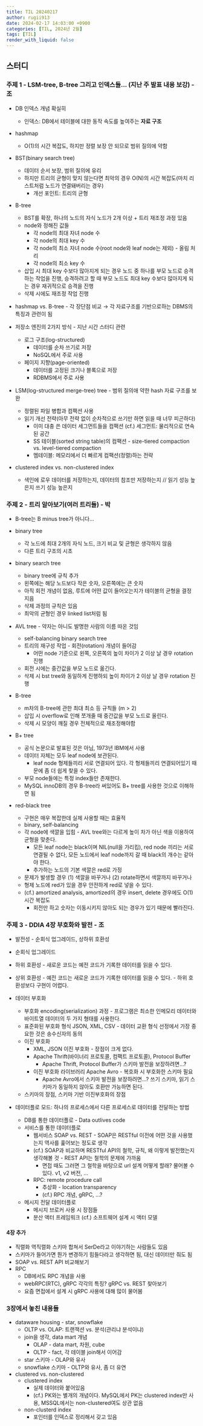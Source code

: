 ```yaml
---
title: TIL 20240217
author: rugii913
date: 2024-02-17 14:03:00 +0900
categories: [TIL, 2024년 2월]
tags: [TIL]
render_with_liquid: false
---
```


## 스터디
### 주제 1 - LSM-tree, B-tree 그리고 인덱스들... (지난 주 발표 내용 보강) - 조
- DB 인덱스 개념 확실히
  - 인덱스: DB에서 테이블에 대한 동작 속도를 높여주는 **자료 구조**

- hashmap
  - O(1)의 시간 복잡도, 하지만 정렬 보장 안 되므로 범위 질의에 약함

- BST(binary search tree)
  - 데이터 순서 보장, 범위 질의에 유리
  - 하지만 트리의 균형이 맞지 않는다면 최악의 경우 O(N)의 시간 복잡도(마치 리스트처럼 노드가 연결돼버리는 경우)
    - 개선 포인트: 트리의 균형

- B-tree
  - BST를 확장, 하나의 노드의 자식 노드가 2개 이상 + 트리 재조정 과정 있음
  - node와 정해진 값들
    - 각 node의 최대 자녀 node 수
    - 각 node의 최대 key 수
    - 각 node의 최소 자녀 node 수(root node와 leaf node는 제외) - 올림 처리
    - 각 node의 최소 key 수
  - 삽입 시 최대 key 수보다 많아지게 되는 경우 노드 중 하나를 부모 노드로 승격하는 작업을 진행, 승격하려고 할 때 부모 노드도 최대 key 수보다 많아지게 되는 경우 재귀적으로 승격을 진행
  - 삭제 시에도 재조정 작업 진행

- hashmap vs. B-tree - 각 장단점 비교 → 각 자료구조를 기반으로하는 DBMS의 특징과 관련이 됨

- 저장소 엔진의 2가지 방식 - 지난 시간 스터디 관련
  - 로그 구조(log-structured)
    - 데이터를 순차 쓰기로 저장
    - NoSQL에서 주로 사용
  - 페이지 지향(page-oriented)
    - 데이터를 고정된 크기나 블록으로 저장
    - RDBMS에서 주로 사용

- LSM(log-structured merge-tree) tree - 범위 질의애 약한 hash 자료 구조를 보완
  - 정렬된 파일 병합과 컴팩션 사용
  - 읽기 개선 전략(아무 전략 없이 순차적으로 쓰기만 하면 읽을 때 너무 피곤하다)
    - 이미 대충 쓴 데이터 세그먼트들을 컴팩션 (cf.) 세그먼트: 물리적으로 연속된 공간
    - SS 테이블(sorted string table)의 컴팩션 - size-tiered compaction vs. level-tiered compaction
    - 멤테이블: 메모리에서 더 빠르게 컴팩션(정렬)하는 전략

- clustered index vs. non-clustered index
  - 색인에 로우 데이터를 저장하는지, 데이터의 참조만 저장하는지 // 읽기 성능 높은지 쓰기 성능 높은지

### 주제 2 - 트리 알아보기(여러 트리들) - 박
- B-tree는 B minus tree가 아니다...

- binary tree
  - 각 노드에 최대 2개의 자식 노드, 크기 비교 및 균형은 생각하지 않음
  - 다른 트리 구조의 시초

- binary search tree
  - binary tree에 규칙 추가
  - 왼쪽에는 해당 노드보다 작은 숫자, 오른쪽에는 큰 숫자
  - 아직 회전 개념이 없음, 루트에 어떤 값이 들어오는지가 테이블의 균형을 결정 지음
  - 삭제 과정의 규칙은 있음
  - 최악의 균형인 경우 linked list처럼 됨

- AVL tree - 약자는 아니도 발명한 사람의 이름 따온 것임
  - self-balancing binary search tree
  - 트리의 재구성 작업 - 회전(rotation) 개념이 들어감
    - 어떤 node 기준으로 왼쪽, 오른쪽의 높이 차이가 2 이상 날 경우 rotation 진행
  - 회전 시에는 중간값을 부모 노드로 옮긴다.
  - 삭제 시 bst tree와 동일하게 진행하되 높이 차이가 2 이상 날 경우 rotation 진행

- B-tree
  - m차의 B-tree에 관한 최대 최소 등 규칙들 (m > 2)
  - 삽입 시 overflow로 인해 쪼개줄 때 중간값을 부모 노드로 올린다.
  - 삭제 시 모양이 깨질 경우 전체적으로 재조정해야함

- B+ tree
  - 공식 논문으로 발표된 것은 아님, 1973년 IBM에서 사용
  - 데이터 자체는 모두 leaf node에 보관된다.
    - leaf node 형제들끼리 서로 연결되어 있다. 각 형제들끼리 연결되어있기 때문에 좀 더 쉽게 찾을 수 있다.
  - 부모 node들에는 특정 index들만 존재한다.
  - MySQL innoDB의 경우 B-tree라 써있어도 B+ tree를 사용한 것으로 이해하면 됨

- red-black tree
  - 구현은 매우 복잡한데 실제 사용할 때는 효율적
  - binary, self-balancing
  - 각 node에 색깔을 입힘 - AVL tree와는 다르게 높이 차가 아닌 색을 이용하여 균형을 맞춘다.
    - 모든 leaf node는 black이며 NIL(null을 가리킴), red node 끼리는 서로 연결될 수 없다, 모든 노드에서 leaf node까지 갈 때 black의 개수는 같아야 한다.
    - 추가하는 노드의 기본 색깔은 red로 가정
  - 문제가 발생할 경우 (1) 색깔을 바꾸거나 (2) rotate하면서 색깔까지 바꾸거나
  - 형제 노드에 red가 있을 경우 안전하게 red로 넣을 수 있다.
  - (cf.) amortized analysis, amortized의 경우 insert, delete 경우에도 O(1) 시간 복잡도
    - 회전만 하고 숫자는 이동시키지 않아도 되는 경우가 있기 때문에 빨라진다.

### 주제 3 - DDIA 4장 부호화와 발전 - 조
- 발전성 - 순회식 업그레이드, 상하위 호환성

- 순회식 업그레이드

- 하위 호환성 - 새로운 코드는 예전 코드가 기록한 데이터를 읽을 수 있다.

- 상위 호환성 - 예전 코드는 새로운 코드가 기록한 데이터를 읽을 수 있다. - 하위 호환성보다 구현이 어렵다.

- 데이터 부호화
  - 부호화 encoding(serialization) 과정 - 프로그램은 최소한 인메모리 데이터와 바이트열 데이터의 두 가지 형태를 사용한다.
  - 표준화된 부호화 형식 JSON, XML, CSV - 데이터 교환 형식 선정에서 가장 중요한 것은 송수신자의 동의
  - 이진 부호화
    - XML, JSON 이진 부호화 - 장점이 크게 없다.
    - Apache Thrift(바이너리 프로토콜, 컴팩트 프로토콜), Protocol Buffer
      - Apache Thrift, Protocol Buffer가 스키마 발전을 보장하려면...?
    - 이진 부호화 라이브러리 Apache Avro - 복호화 시 부호화한 스키마 필요
      - Apache Avro에서 스키마 발전을 보장하려면...? 쓰기 스키마, 읽기 스키마가 동일하지 않아도 호환만 가능하면 된다.
  - 스키마의 장점, 스키마 기반 이진부호화의 장점

- 데이터플로 모드: 하나의 프로세스에서 다른 프로세스로 데이터를 전달하는 방법
  - DB를 통한 데이터플로 - Data outlives code
  - 서비스를 통한 데이터플로
    - 웹서비스 SOAP vs. REST - SOAP은 RESTful 이전에 어떤 것을 사용했는지 역사를 훑어보는 정도로 생각
    - (cf.) SOAP과 비교하며 RESTful API의 철학, 규칙, 왜 이렇게 발전했는지 생각해볼 것 - REST API는 철학의 문제에 가까움
      - 면접 때도 그러면 그 철학을 바탕으로 url 설계 어떻게 할래? 물어볼 수 있다. v1, v2 버전, ... 
    - RPC: remote procedure call
      - 추상화 - location transparency
      - (cf.) RPC 개념, gRPC, ...?
  - 메시지 전달 데이터플로
    - 메시지 브로커 사용 시 장점들
    - 분산 액터 프레임워크 (cf.) 소프트웨어 설계 시 액터 모델

#### 4장 추가
- 직렬화 역직렬화 스키마 합쳐서 SerDe라고 이야기하는 사람들도 있음
- 스키마가 들어가면 뭔가 변경하기 힘들다라고 생각하면 됨, 대신 데이터만 줘도 됨
- SOAP vs. REST API 비교해보기
- RPC
  - DB에서도 RPC 개념을 사용
  - webRPC(RTC), gRPC 각각의 특징? gRPC vs. REST 찾아보기
  - 요즘 면접에서 설계 시 gRPC 사용에 대해 많이 물어봄

### 3장에서 놓친 내용들
- dataware housing - star, snowflake
  - OLTP vs. OLAP: 트랜잭션 vs. 분석(관리냐 분석이냐)
  - join을 생각, data mart 개념
    - OLAP - data mart, 차원, cube 
    - OLTP - fact, 각 테이블 join해서 이어감
  - star 스키마 - OLAP와 유사
  - snowflake 스키마 - OLTP와 유사, 좀 더 유연
- clustered vs. non-clustered
  - clustered index
    - 실제 데이터와 붙어있음
    - (cf.) PK와는 별개의 개념이다. MySQL에서 PK는 clustered index만 사용, MSSQL에서는 non-clustered여도 상관 없음
  - non-clusterd index
    - 포인터를 인덱스로 정리해서 갖고 있음


